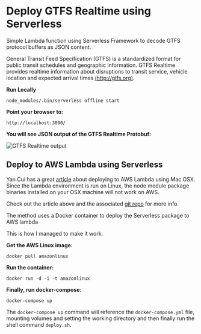 # Deploy GTFS Realtime using Serverless

Simple Lambda function using Serverless Framework to decode GTFS protocol buffers as JSON content.

General Transit Feed Specification (GTFS) is a standardized format for public transit schedules and geographic information. GTFS Realtime provides realtime information about disruptions to transit service, vehicle location and expected arrival times [(http://gtfs.org)](http://gtfs.org/realtime/).

**Run Locally**

`node_modules/.bin/serverless offline start`

**Point your browser to:**

`http://localhost:3000/`

**You will see JSON output of the GTFS Realtime Protobuf:**

![GTFS Realtime output](https://nodalscapes.files.wordpress.com/2018/10/gtfs-realtime.png)

## Deploy to AWS Lambda using Serverless

Yan Cui has a great [article](https://hackernoon.com/using-protocol-buffers-with-api-gateway-and-aws-lambda-22c3804f3e76) about deploying to AWS Lambda using Mac OSX. Since the Lambda environment is run on Linux, the node module package binaries installed on your OSX machine will not work on AWS.

Check out the article above and the associated [git repo](https://github.com/theburningmonk/lambda-protobuf-demo) for more info.

The method uses a Docker container to deploy the Serverless package to AWS lambda

This is how I managed to make it work:

**Get the AWS Linux image:**

`docker pull amazonlinux`

**Run the container:**

`docker run -d -i -t amazonlinux`

**Finally, run docker-compose**:

`docker-compose up`

The `docker-compose up` command will reference the `docker-compose.yml` file, mounting volumes and setting the working directory and then finally run the shell command `deploy.sh`.
